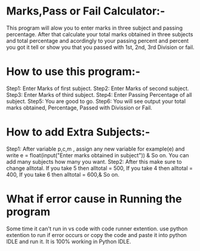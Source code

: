 # Marks,Pass or Fail Calculator:-
 This program will alow you to enter marks in three subject and passing percentage. After that calculate your total marks obtained in three subjects and total percentage and acordingly to your passing percent and percent you got it tell or show you that you passed with 1st, 2nd, 3rd Division or fail.

 # How to use this program:-
 Step1: Enter Marks of first subject.
 Step2: Enter Marks of second subject.
 Step3: Enter Marks of third subject.
 Step4: Enter Passing Percentage of all subject.
 Step5: You are good to go.
 Step6: You will see output your total marks obtained, Percentage, Passed with Divission or Fail.

 # How to add Extra Subjects:-
 Step1: After variable p,c,m , assign any new variable for example(e) and write e = float(input("Enter marks obtained in subject")) & So on. You can add many subjects how many you want.
 Step2: After this make sure to change alltotal. If you take 5 then alltotal = 500, If you take 4 then alltotal = 400, If you take 6 then alltotal = 600,& So on. 

 # What if error cause in Running the program
 Some time it can't run in vs code with code runner extention. use python extention to run if error occurs or copy the code and paste it into python IDLE and run it. 
 It is 100% working in Python IDLE.